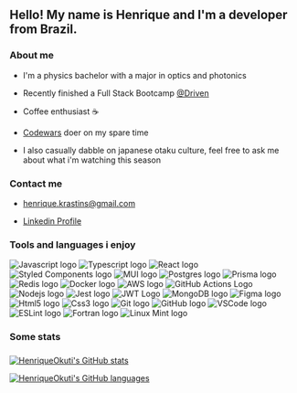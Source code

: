 <h2 align="left">Hello! My name is Henrique and I'm a developer from Brazil.</h2>

###

<h3 align="left">About me</h3>

- <p align="left">I'm a physics bachelor with a major in optics and photonics</p>
- <p align="left">Recently finished a Full Stack Bootcamp <a href="https://www.driven.com.br/">@Driven</a></p>
- <p align="left">Coffee enthusiast &#9749</p>
- <p align="left"><a href="https://www.codewars.com/users/HenriqueOkuti">Codewars</a> doer on my spare time</p>
- <p align="left">I also casually dabble on japanese otaku culture, feel free to ask me about what i'm watching this season</p>

###

<h3 align="left">Contact me</h2>

- <p align="left"><a href="mailto:henrique.krastins@gmail.com">henrique.krastins@gmail.com</a></p>
- <p align="left"><a href="https://www.linkedin.com/in/henrique-okuti/">Linkedin Profile</a></p>

###

<h3 align="left">Tools and languages i enjoy</h3>

<div align="left">
  <img src="https://img.shields.io/badge/javascript-%23323330.svg?style=for-the-badge&logo=javascript&logoColor=%23F7DF1E" alt="Javascript logo"  />
  <img src="https://img.shields.io/badge/typescript-%23007ACC.svg?style=for-the-badge&logo=typescript&logoColor=white" alt="Typescript logo" />
  <img src="https://img.shields.io/badge/react-%2320232a.svg?style=for-the-badge&logo=react&logoColor=%2361DAFB" alt="React logo"/>
  <img src="https://img.shields.io/badge/styled--components-DB7093?style=for-the-badge&logo=styled-components&logoColor=white" alt="Styled Components logo" />
  <img src="https://img.shields.io/badge/MUI-%230081CB.svg?style=for-the-badge&logo=mui&logoColor=white" alt="MUI logo">
  <img src="https://img.shields.io/badge/postgres-%23316192.svg?style=for-the-badge&logo=postgresql&logoColor=white" alt="Postgres logo" />  
  <img src="https://img.shields.io/badge/Prisma-3982CE?style=for-the-badge&logo=Prisma&logoColor=white" alt="Prisma logo"  />  
  <img src="https://img.shields.io/badge/redis-%23DD0031.svg?style=for-the-badge&logo=redis&logoColor=white" alt="Redis logo"  />    
  <img src="https://img.shields.io/badge/docker-%230db7ed.svg?style=for-the-badge&logo=docker&logoColor=white" alt="Docker logo"  />      
  <img src="https://img.shields.io/badge/AWS-%23FF9900.svg?style=for-the-badge&logo=amazon-aws&logoColor=white" alt="AWS logo" />
  <img src="https://img.shields.io/badge/github%20actions-%232671E5.svg?style=for-the-badge&logo=githubactions&logoColor=white" alt="GitHub Actions Logo">
  <img src="https://img.shields.io/badge/node.js-6DA55F?style=for-the-badge&logo=node.js&logoColor=white" alt="Nodejs logo"  />
  <img src="https://img.shields.io/badge/-jest-%23C21325?style=for-the-badge&logo=jest&logoColor=white" alt="Jest logo">
  <img src="https://img.shields.io/badge/JWT-black?style=for-the-badge&logo=JSON%20web%20tokens" alt="JWT Logo">
  <img src="https://img.shields.io/badge/MongoDB-%234ea94b.svg?style=for-the-badge&logo=mongodb&logoColor=white" alt="MongoDB logo" />
  <img src="https://img.shields.io/badge/figma-%23F24E1E.svg?style=for-the-badge&logo=figma&logoColor=white" alt="Figma logo">
  <img src="https://img.shields.io/badge/html5-%23E34F26.svg?style=for-the-badge&logo=html5&logoColor=white" alt="Html5 logo"  />
  <img src="https://img.shields.io/badge/css3-%231572B6.svg?style=for-the-badge&logo=css3&logoColor=white" alt="Css3 logo"  />
  <img src="https://img.shields.io/badge/git-%23F05033.svg?style=for-the-badge&logo=git&logoColor=white" alt="Git logo">
  <img src="https://img.shields.io/badge/github-%23121011.svg?style=for-the-badge&logo=github&logoColor=white" alt="GitHub logo">
  <img src="https://img.shields.io/badge/Visual%20Studio%20Code-0078d7.svg?style=for-the-badge&logo=visual-studio-code&logoColor=white" alt="VSCode logo">
  <img src="https://img.shields.io/badge/ESLint-4B3263?style=for-the-badge&logo=eslint&logoColor=white" alt="ESLint logo">
  <img src="https://img.shields.io/badge/Fortran-%23734F96.svg?style=for-the-badge&logo=fortran&logoColor=white" alt="Fortran logo">
  <img src="https://img.shields.io/badge/Linux%20Mint-87CF3E?style=for-the-badge&logo=Linux%20Mint&logoColor=white" alt="Linux Mint logo">

</div>

###

<h3 align="left">Some stats</h2>

###

[![HenriqueOkuti's GitHub stats](https://github-readme-stats-gold-kappa-64.vercel.app/api?username=HenriqueOkuti&theme=tokyonight&hide_title=true&ring_color=E6D4E8&bg_color=281936)](https://github.com/HenriqueOkuti/github-readme-stats)

[![HenriqueOkuti's GitHub languages](https://github-readme-stats-gold-kappa-64.vercel.app/api/top-langs/?username=HenriqueOkuti&theme=tokyonight&hide_title=true&ring_color=E6D4E8&bg_color=281936&layout=compact)](https://github.com/HenriqueOkuti/github-readme-stats)

###
